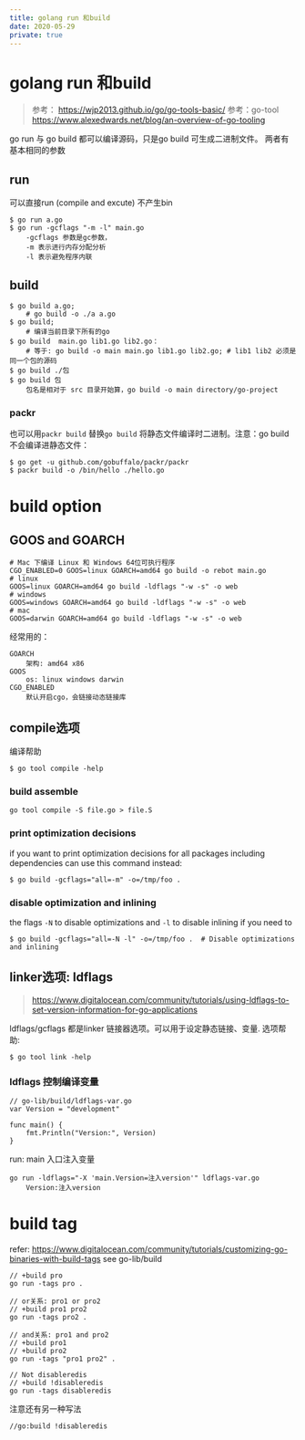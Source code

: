 ```yaml
---
title: golang run 和build
date: 2020-05-29
private: true
---
```

# golang run 和build
> 参考： https://wjp2013.github.io/go/go-tools-basic/
> 参考：go-tool https://www.alexedwards.net/blog/an-overview-of-go-tooling

go run 与 go build 都可以编译源码，只是go build 可生成二进制文件。 两者有基本相同的参数

## run 
可以直接run (compile and excute) 不产生bin

	$ go run a.go
    $ go run -gcflags "-m -l" main.go
        -gcflags 参数是gc参数，
        -m 表示进行内存分配分析 
        -l 表示避免程序内联

## build

	$ go build a.go;
        # go build -o ./a a.go
	$ go build; 
        # 编译当前目录下所有的go
    $ go build  main.go lib1.go lib2.go：
        # 等于: go build -o main main.go lib1.go lib2.go; # lib1 lib2 必须是同一个包的源码
    $ go build ./包
    $ go build 包
        包名是相对于 src 目录开始算，go build -o main directory/go-project

### packr
也可以用`packr build` 替换`go build` 将静态文件编译时二进制。注意：go build 不会编译进静态文件：

    $ go get -u github.com/gobuffalo/packr/packr
    $ packr build -o /bin/hello ./hello.go

# build option

## GOOS and GOARCH

    # Mac 下编译 Linux 和 Windows 64位可执行程序
    CGO_ENABLED=0 GOOS=linux GOARCH=amd64 go build -o rebot main.go
    # linux
    GOOS=linux GOARCH=amd64 go build -ldflags "-w -s" -o web
    # windows
    GOOS=windows GOARCH=amd64 go build -ldflags "-w -s" -o web
    # mac
    GOOS=darwin GOARCH=amd64 go build -ldflags "-w -s" -o web

经常用的：

    GOARCH 
        架构: amd64 x86
    GOOS 
        os: linux windows darwin
    CGO_ENABLED
        默认开启cgo，会链接动态链接库
        
## compile选项
编译帮助

    $ go tool compile -help

### build assemble
    go tool compile -S file.go > file.S

### print optimization decisions
if you want to print optimization decisions for all packages including dependencies can use this command instead:

    $ go build -gcflags="all=-m" -o=/tmp/foo .

### disable optimization and inlining
the flags `-N` to disable optimizations and `-l` to disable inlining if you need to

    $ go build -gcflags="all=-N -l" -o=/tmp/foo .  # Disable optimizations and inlining

## linker选项: ldflags
> https://www.digitalocean.com/community/tutorials/using-ldflags-to-set-version-information-for-go-applications

ldflags/gcflags 都是linker 链接器选项。可以用于设定静态链接、变量. 选项帮助:

    $ go tool link -help

### ldflags 控制编译变量

    // go-lib/build/ldflags-var.go
    var Version = "development"

    func main() {
        fmt.Println("Version:", Version)
    }

run: main 入口注入变量

    go run -ldflags="-X 'main.Version=注入version'" ldflags-var.go
        Version:注入version

# build tag
refer: https://www.digitalocean.com/community/tutorials/customizing-go-binaries-with-build-tags
see go-lib/build

    // +build pro
    go run -tags pro .

    // or关系: pro1 or pro2
    // +build pro1 pro2
    go run -tags pro2 .

    // and关系: pro1 and pro2
    // +build pro1
    // +build pro2
    go run -tags "pro1 pro2" .

    // Not disableredis
    // +build !disableredis
    go run -tags disableredis

注意还有另一种写法

    //go:build !disableredis
